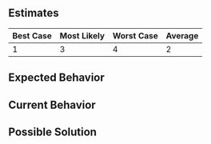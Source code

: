<!--- Provide a general summary of the issue in the Title above -->

## Estimates

| Best Case     | Most Likely   | Worst Case    | Average       |
| ------------- | ------------- | ------------- | ------------- |
|         1     |     3         |    4          |   2           |


## Expected Behavior

## Current Behavior

## Possible Solution


